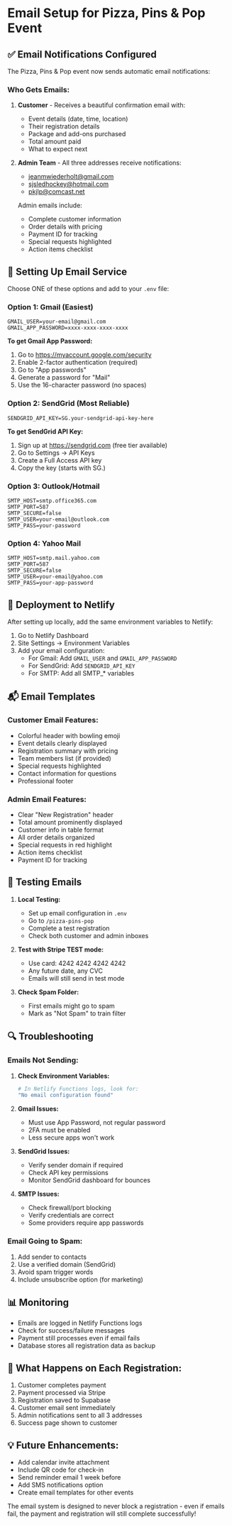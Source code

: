 # Email Setup for Pizza, Pins & Pop Event

## ✅ Email Notifications Configured

The Pizza, Pins & Pop event now sends automatic email notifications:

### **Who Gets Emails:**

1. **Customer** - Receives a beautiful confirmation email with:
   - Event details (date, time, location)
   - Their registration details
   - Package and add-ons purchased
   - Total amount paid
   - What to expect next

2. **Admin Team** - All three addresses receive notifications:
   - jeanmwiederholt@gmail.com
   - sjsledhockey@hotmail.com
   - pkjlp@comcast.net

   Admin emails include:
   - Complete customer information
   - Order details with pricing
   - Payment ID for tracking
   - Special requests highlighted
   - Action items checklist

## 📧 Setting Up Email Service

Choose ONE of these options and add to your `.env` file:

### Option 1: Gmail (Easiest)
```env
GMAIL_USER=your-email@gmail.com
GMAIL_APP_PASSWORD=xxxx-xxxx-xxxx-xxxx
```

**To get Gmail App Password:**
1. Go to https://myaccount.google.com/security
2. Enable 2-factor authentication (required)
3. Go to "App passwords"
4. Generate a password for "Mail"
5. Use the 16-character password (no spaces)

### Option 2: SendGrid (Most Reliable)
```env
SENDGRID_API_KEY=SG.your-sendgrid-api-key-here
```

**To get SendGrid API Key:**
1. Sign up at https://sendgrid.com (free tier available)
2. Go to Settings → API Keys
3. Create a Full Access API key
4. Copy the key (starts with SG.)

### Option 3: Outlook/Hotmail
```env
SMTP_HOST=smtp.office365.com
SMTP_PORT=587
SMTP_SECURE=false
SMTP_USER=your-email@outlook.com
SMTP_PASS=your-password
```

### Option 4: Yahoo Mail
```env
SMTP_HOST=smtp.mail.yahoo.com
SMTP_PORT=587
SMTP_SECURE=false
SMTP_USER=your-email@yahoo.com
SMTP_PASS=your-app-password
```

## 🚀 Deployment to Netlify

After setting up locally, add the same environment variables to Netlify:

1. Go to Netlify Dashboard
2. Site Settings → Environment Variables
3. Add your email configuration:
   - For Gmail: Add `GMAIL_USER` and `GMAIL_APP_PASSWORD`
   - For SendGrid: Add `SENDGRID_API_KEY`
   - For SMTP: Add all SMTP_* variables

## 📬 Email Templates

### Customer Email Features:
- Colorful header with bowling emoji
- Event details clearly displayed
- Registration summary with pricing
- Team members list (if provided)
- Special requests highlighted
- Contact information for questions
- Professional footer

### Admin Email Features:
- Clear "New Registration" header
- Total amount prominently displayed
- Customer info in table format
- All order details organized
- Special requests in red highlight
- Action items checklist
- Payment ID for tracking

## 🧪 Testing Emails

1. **Local Testing:**
   - Set up email configuration in `.env`
   - Go to `/pizza-pins-pop`
   - Complete a test registration
   - Check both customer and admin inboxes

2. **Test with Stripe TEST mode:**
   - Use card: 4242 4242 4242 4242
   - Any future date, any CVC
   - Emails will still send in test mode

3. **Check Spam Folder:**
   - First emails might go to spam
   - Mark as "Not Spam" to train filter

## 🔍 Troubleshooting

### Emails Not Sending:

1. **Check Environment Variables:**
   ```bash
   # In Netlify Functions logs, look for:
   "No email configuration found"
   ```

2. **Gmail Issues:**
   - Must use App Password, not regular password
   - 2FA must be enabled
   - Less secure apps won't work

3. **SendGrid Issues:**
   - Verify sender domain if required
   - Check API key permissions
   - Monitor SendGrid dashboard for bounces

4. **SMTP Issues:**
   - Check firewall/port blocking
   - Verify credentials are correct
   - Some providers require app passwords

### Email Going to Spam:

1. Add sender to contacts
2. Use a verified domain (SendGrid)
3. Avoid spam trigger words
4. Include unsubscribe option (for marketing)

## 📊 Monitoring

- Emails are logged in Netlify Functions logs
- Check for success/failure messages
- Payment still processes even if email fails
- Database stores all registration data as backup

## 🎯 What Happens on Each Registration:

1. Customer completes payment
2. Payment processed via Stripe
3. Registration saved to Supabase
4. Customer email sent immediately
5. Admin notifications sent to all 3 addresses
6. Success page shown to customer

## 💡 Future Enhancements:

- Add calendar invite attachment
- Include QR code for check-in
- Send reminder email 1 week before
- Add SMS notifications option
- Create email templates for other events

The email system is designed to never block a registration - even if emails fail, the payment and registration will still complete successfully!